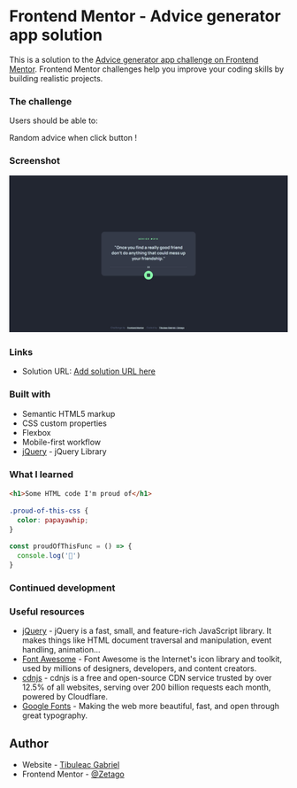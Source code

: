 
# Frontend Mentor - Advice generator app solution

This is a solution to the [Advice generator app challenge on Frontend Mentor](https://www.frontendmentor.io/challenges/advice-generator-app-QdUG-13db). Frontend Mentor challenges help you improve your coding skills by building realistic projects.


### The challenge

Users should be able to:

Random advice when click button !

### Screenshot

![](images/advice_screenshot.jpg)

### Links

- Solution URL: [Add solution URL here](https://gt-dev.net/challenge/advice-generator/)

### Built with

- Semantic HTML5 markup
- CSS custom properties
- Flexbox
- Mobile-first workflow
- [jQuery](https://jquery.com/) - jQuery Library


### What I learned

```html
<h1>Some HTML code I'm proud of</h1>
```
```css
.proud-of-this-css {
  color: papayawhip;
}
```
```js
const proudOfThisFunc = () => {
  console.log('🎉')
}
```

### Continued development

### Useful resources

- [jQuery](https://www.jquery.com) - jQuery is a fast, small, and feature-rich JavaScript library. It makes things like HTML document traversal and manipulation, event handling, animation...
- [Font Awesome](https://fontawesome.com/) - Font Awesome is the Internet's icon library and toolkit, used by millions of designers, developers, and content creators.
- [cdnjs](https://cdnjs.com/) - cdnjs is a free and open-source CDN service trusted by over 12.5% of all websites, serving over 200 billion requests each month, powered by Cloudflare.
- [Google Fonts](https://fonts.google.com/) - Making the web more beautiful, fast, and open through great typography.

## Author

- Website - [Tibuleac Gabriel](https://www.gt-dev.net/)
- Frontend Mentor - [@Zetago](https://www.frontendmentor.io/profile/Zetago)



